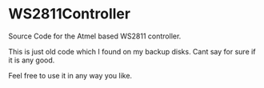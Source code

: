 # WS2811Controller
Source Code for the Atmel based WS2811 controller.

This is just old code which I found on my backup disks. Cant say for sure if it is any good.

Feel free to use it in any way you like.



